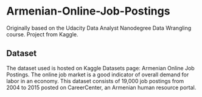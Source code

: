 # Armenian-Online-Job-Postings
Originally based on the Udacity Data Analyst Nanodegree Data Wrangling course. Project from Kaggle.


## Dataset
The dataset used is hosted on Kaggle Datasets page: Armenian Online Job Postings. The online job market is a good indicator of overall demand for labor in an economy. This dataset consists of 19,000 job postings from 2004 to 2015 posted on CareerCenter, an Armenian human resource portal.

